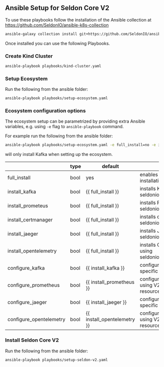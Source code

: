 ## Ansible Setup for Seldon Core V2

To use these playbooks follow the installation of the Ansible collection at https://github.com/SeldonIO/ansible-k8s-collection
```bash
ansible-galaxy collection install git+https://github.com/SeldonIO/ansible-k8s-collection.git
```

Once installed you can use the following Playbooks.

### Create Kind Cluster

```bash
ansible-playbook playbooks/kind-cluster.yaml
```


### Setup Ecosystem

Run the following from the ansible folder:

```bash
ansible-playbook playbooks/setup-ecosystem.yaml
```

### Ecosystem configuration options

The ecosystem setup can be parametrized by providing extra Ansible variables, e.g. using `-e` flag to `ansible-playbook` command.

For example run the following from the ansible folder:
```bash
ansible-playbook playbooks/setup-ecosystem.yaml -e full_install=no -e install_kafka=yes
```
will only install Kafka when setting up the ecosystem.


|                         | type | default                     | comment                                                 |
|-------------------------|------|-----------------------------|---------------------------------------------------------|
| full_install            | bool | yes                         | enables full ecosystem installation                     |
| install_kafka           | bool | {{ full_install }}          | installs Kafka using seldonio.k8s.strimzi_kafka         |
| install_prometeus       | bool | {{ full_install }}          | installs Prometheus using seldonio.k8s.prometheus       |
| install_certmanager     | bool | {{ full_install }}          | installs certmanager using seldonio.k8s.certmanager     |
| install_jaeger          | bool | {{ full_install }}          | installs Jaeger using seldonio.k8s.jaeger               |
| install_opentelemetry   | bool | {{ full_install }}          | installs OpenTelemetry using seldonio.k8s.opentelemetry |
| configure_kafka         | bool | {{ install_kafka }}         | configures Kafka using V2 specific resources            |
| configure_prometheus    | bool | {{ install_prometheus }}    | configure Prometheus using V2 specific resources        |
| configure_jaeger        | bool | {{ install_jaeger }}        | configure Jaeger using V2 specific resoruces            |
| configure_opentelemetry | bool | {{ install_opentelemetry }} | configure OpenTelemetry using V2 specific resources     |


### Install Seldon Core V2

Run the following from the ansible folder:

```bash
ansible-playbook playbooks/setup-seldon-v2.yaml
```
